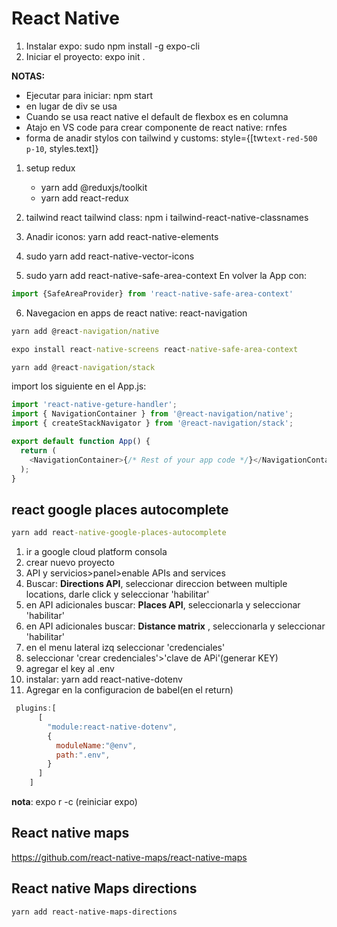 # React Native

1. Instalar expo: sudo npm install -g expo-cli  
2. Iniciar el proyecto: expo init .

**NOTAS:**

* Ejecutar para iniciar: npm start
* en lugar de div se usa <Views></Views>
* Cuando se usa react native el default de flexbox es en columna
* Atajo en VS code para crear componente de react native: rnfes
* forma de anadir stylos con tailwind y customs:
  style={[tw`text-red-500 p-10`, styles.text]}

1. setup redux 
   * yarn add @reduxjs/toolkit
   * yarn add react-redux
   
2. tailwind react tailwind class: npm i tailwind-react-native-classnames
3. Anadir iconos: yarn add react-native-elements
4. sudo yarn add react-native-vector-icons
5. sudo yarn add react-native-safe-area-context
En volver la App con:

```js
import {SafeAreaProvider} from 'react-native-safe-area-context'
```

6. Navegacion en apps de react native: react-navigation

```cmd
yarn add @react-navigation/native

expo install react-native-screens react-native-safe-area-context

yarn add @react-navigation/stack

```

import los siguiente en el App.js:

```javascript
import 'react-native-geture-handler';
import { NavigationContainer } from '@react-navigation/native';
import { createStackNavigator } from '@react-navigation/stack';

export default function App() {
  return (
    <NavigationContainer>{/* Rest of your app code */}</NavigationContainer>
  );
}
```
## react google places autocomplete

```cmd
yarn add react-native-google-places-autocomplete
```
1. ir a google cloud platform consola
2. crear nuevo proyecto
3. API y servicios>panel>enable APIs and services
4. Buscar: **Directions API**, seleccionar direccion between multiple locations, darle click y seleccionar 'habilitar'
5. en API adicionales buscar: **Places API**, seleccionarla y seleccionar 'habilitar'
6. en API adicionales buscar: **Distance matrix** , seleccionarla y seleccionar 'habilitar'
7. en el menu lateral izq seleccionar 'credenciales'
8. seleccionar 'crear credenciales'>'clave de APi'(generar KEY)
9. agregar el key al .env
10. instalar: yarn add react-native-dotenv
11. Agregar en la configuracion de babel(en el return)

```javascript
 plugins:[
      [
        "module:react-native-dotenv",
        {
          moduleName:"@env",
          path:".env",
        }
      ]
    ]
```

**nota**: expo r -c (reiniciar expo)

## React native maps

<https://github.com/react-native-maps/react-native-maps>

## React native Maps directions

```npm
yarn add react-native-maps-directions
```

